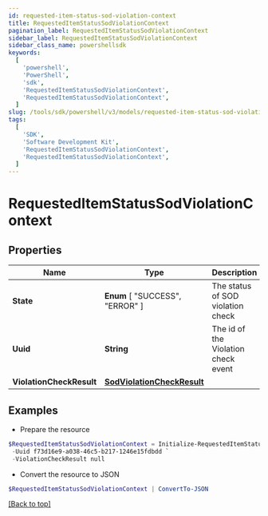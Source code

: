```yaml
---
id: requested-item-status-sod-violation-context
title: RequestedItemStatusSodViolationContext
pagination_label: RequestedItemStatusSodViolationContext
sidebar_label: RequestedItemStatusSodViolationContext
sidebar_class_name: powershellsdk
keywords:
  [
    'powershell',
    'PowerShell',
    'sdk',
    'RequestedItemStatusSodViolationContext',
    'RequestedItemStatusSodViolationContext',
  ]
slug: /tools/sdk/powershell/v3/models/requested-item-status-sod-violation-context
tags:
  [
    'SDK',
    'Software Development Kit',
    'RequestedItemStatusSodViolationContext',
    'RequestedItemStatusSodViolationContext',
  ]
---
```


# RequestedItemStatusSodViolationContext

## Properties

| Name | Type | Description | Notes |
| --- | --- | --- | --- |
| **State** | **Enum** [ "SUCCESS", "ERROR" ] | The status of SOD violation check | [optional] |
| **Uuid** | **String** | The id of the Violation check event | [optional] |
| **ViolationCheckResult** | [**SodViolationCheckResult**](sod-violation-check-result) |  | [optional] |

## Examples

- Prepare the resource

```powershell
$RequestedItemStatusSodViolationContext = Initialize-RequestedItemStatusSodViolationContext  -State SUCCESS `
 -Uuid f73d16e9-a038-46c5-b217-1246e15fdbdd `
 -ViolationCheckResult null
```

- Convert the resource to JSON

```powershell
$RequestedItemStatusSodViolationContext | ConvertTo-JSON
```

[[Back to top]](#)
